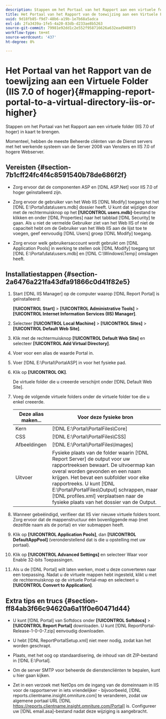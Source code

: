 ```yaml
---
description: Stappen om het Portaal van het Rapport aan een virtuele folder (IIS 7.0 of hoger) in kaart te brengen.
title: Het Portaal van het Rapport van de toewijzing aan een Virtuele Folder (IIS 7.0 of hoger)
uuid: 9d18fb85-f9d7-48b6-a19b-1e7b68a5adca
exl-id: 2fa3439a-1fe5-4a20-83db-d233ae8b5263
source-git-commit: 79981e92dd1c2e552f958716626a632ead940973
workflow-type: tm+mt
source-wordcount: '437'
ht-degree: 0%

---
```


# Het Portaal van het Rapport van de toewijzing aan een Virtuele Folder (IIS 7.0 of hoger){#mapping-report-portal-to-a-virtual-directory-iis-or-higher}

Stappen om het Portaal van het Rapport aan een virtuele folder (IIS 7.0 of hoger) in kaart te brengen.

Momenteel, hebben de meeste Beheerde cliënten van de Dienst servers met het werkende systeem van de Server 2008 van Vensters en IIS 7.0 of hogere Webserver.

## Vereisten {#section-7b1cff24fc4f4c8591540b78de686f2f}

* Zorg ervoor dat de componenten ASP en [!DNL ASP.Net] voor IIS 7.0 of hoger geïnstalleerd zijn.
* Zorg ervoor de gebruiker van het Web IIS [!DNL Modify] toegang tot het [!DNL E:\Portal\data\users.mdb] dossier heeft. U kunt dat wijzigen door met de rechtermuisknop op het **[!UICONTROL users.mdb]**-bestand te klikken en onder [!DNL Properties] naar het tabblad [!DNL Security] te gaan. Als u niet de vermelde Gebruiker ziet van het Web IIS of niet de capaciteit hebt om de Gebruiker van het Web IIS aan de lijst toe te voegen, geef eenvoudig [!DNL Users] groep [!DNL Modify] toegang.

* Zorg ervoor welk gebruikersaccount wordt gebruikt om [!DNL Application Pools] in werking te stellen ook [!DNL Modify] toegang tot [!DNL E:\Portal\data\users.mdb] en  [!DNL C:\Windows\Temp\] omslagen heeft.

## Installatiestappen {#section-2a6476a221fa43dfa91866c0d41f82e5}

1. Start [!DNL IIS Manager] op de computer waarop [!DNL Report Portal] is geïnstalleerd:

   **[!UICONTROL Start]** > **[!UICONTROL Administrative Tools]** > **[!UICONTROL Internet Information Services (IIS) Manager]**.

1. Selecteer **[!UICONTROL Local Machine]** > **[!UICONTROL Sites]** > **[!UICONTROL Default Web Site]**.

1. Klik met de rechtermuisknop **[!UICONTROL Default Web Site]** en selecteer **[!UICONTROL Add Virtual Directory]**.

1. Voer voor een alias de waarde Portal in.
1. Voer [!DNL E:\Portal\PortalASP] in voor het fysieke pad.
1. Klik op **[!UICONTROL OK]**.

   De virtuele folder die u creeerde verschijnt onder [!DNL Default Web Site].

1. Voeg de volgende virtuele folders onder de virtuele folder toe die u enkel creeerde.

   | Deze alias maken... | Voor deze fysieke bron |
   |---|---|
   | Kern | [!DNL E:\Portal\PortalFiles\Core] |
   | CSS | [!DNL E:\Portal\PortalFiles\CSS] |
   | Afbeeldingen | [!DNL E:\Portal\PortalFiles\Images] |
   | Uitvoer | Fysieke plaats van de folder waarin [!DNL Report Server] de output voor uw rapportreeksen bewaart. De uitvoermap kan overal worden gevonden en een naam krijgen. Het bevat een subfolder voor elke rapportreeks. U kunt [!DNL E:\Portal\PortalFiles\Output] schrappen, maar [!DNL profiles.xml] verplaatsen naar de fysieke plaats van het dossier van de Output. |

1. Wanneer gebeëindigd, verifieer dat IIS vier nieuwe virtuele folders toont. Zorg ervoor dat de mappenstructuur één bovenliggende map (met dezelfde naam als de portal) en vier submappen heeft.
1. Klik op **[!UICONTROL Application Pools]**, dan **[!UICONTROL DefaultAppPool]** (veronderstellend dat is die u opstelling met uw portaal).

1. Klik op **[!UICONTROL Advanced Settings]** en selecteer Waar voor Enable 32-bits Toepassingen.
1. Als u de [!DNL Portal] wilt laten werken, moet u deze converteren naar een toepassing. Nadat u de virtuele mappen hebt ingesteld, klikt u met de rechtermuisknop op de virtuele Portal-map en selecteert u **[!UICONTROL Convert to Application]**.

## Extra tips en trucs {#section-ff84ab3f66c94620a6a11f0e60471d44}

* U kunt [!DNL Portal] van Softdocs onder **[!UICONTROL Softdocs]** > **[!UICONTROL Report Portal]** downloaden. U kunt [!DNL ReportPortal-Release-1-0-0-7.zip] eenvoudig downloaden.

* U hebt [!DNL ReportPortalSetup.xml] niet meer nodig, zodat kan het worden geschrapt.
* Plaats, met het oog op standaardisering, de inhoud van dit ZIP-bestand in [!DNL E:\Portal].
* Om de server SMTP voor beheerde de dienstencliënten te bepalen, kunt u hier gaan kijken.
* Zet in een verzoek met NetOps om de ingang van de domeinnaam in IIS voor de rapportserver in iets vriendelijker - bijvoorbeeld, [!DNL reports.clientname.insight.omniture.com] te veranderen, zodat uw algemene portaal URL [!DNL https://reports.clientname.insight.omniture.com/Portal] is. Configureer uw [!DNL email.asa]-bestand nadat deze wijziging is aangebracht.
